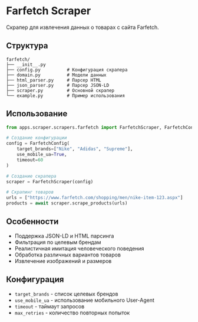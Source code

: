 # Farfetch Scraper

Скрапер для извлечения данных о товарах с сайта Farfetch.

## Структура

```
farfetch/
├── __init__.py
├── config.py          # Конфигурация скрапера
├── domain.py          # Модели данных
├── html_parser.py     # Парсер HTML
├── json_parser.py     # Парсер JSON-LD
├── scraper.py         # Основной скрапер
└── example.py         # Пример использования
```

## Использование

```python
from apps.scraper.scrapers.farfetch import FarfetchScraper, FarfetchConfig

# Создание конфигурации
config = FarfetchConfig(
    target_brands=["Nike", "Adidas", "Supreme"],
    use_mobile_ua=True,
    timeout=60
)

# Создание скрапера
scraper = FarfetchScraper(config)

# Скрапинг товаров
urls = ["https://www.farfetch.com/shopping/men/nike-item-123.aspx"]
products = await scraper.scrape_products(urls)
```

## Особенности

- Поддержка JSON-LD и HTML парсинга
- Фильтрация по целевым брендам
- Реалистичная имитация человеческого поведения
- Обработка различных вариантов товаров
- Извлечение изображений и размеров

## Конфигурация

- `target_brands` - список целевых брендов
- `use_mobile_ua` - использование мобильного User-Agent
- `timeout` - таймаут запросов
- `max_retries` - количество повторных попыток
